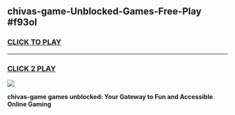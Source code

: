 
## chivas-game-Unblocked-Games-Free-Play #f93ol
<h3>
<a href="https://us.freeplayer.one?title=chivas-game&ref=9M">CLICK TO PLAY</a></h3>
<hr>

<h3>
<a href="https://us.freeplayer.one?title=chivas-game&ref=9M">CLICK 2 PLAY</a>
  
</h3>

<a href="https://us.freeplayer.one?title=chivas-game&ref=9M"><img src="https://clearcache.store/games.png"></a>


**chivas-game games unblocked: Your Gateway to Fun and Accessible Online Gaming**
